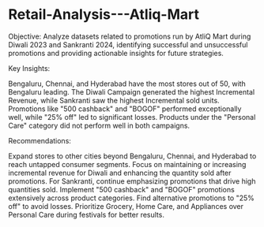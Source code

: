 # Retail-Analysis---Atliq-Mart

Objective: Analyze datasets related to promotions run by AtliQ Mart during Diwali 2023 and Sankranti 2024, identifying successful and unsuccessful promotions and providing actionable insights for future strategies.

Key Insights:

Bengaluru, Chennai, and Hyderabad have the most stores out of 50, with Bengaluru leading.
The Diwali Campaign generated the highest Incremental Revenue, while Sankranti saw the highest Incremental sold units.
Promotions like "500 cashback" and "BOGOF" performed exceptionally well, while "25% off" led to significant losses.
Products under the "Personal Care" category did not perform well in both campaigns.

Recommendations:

Expand stores to other cities beyond Bengaluru, Chennai, and Hyderabad to reach untapped consumer segments.
Focus on maintaining or increasing incremental revenue for Diwali and enhancing the quantity sold after promotions. For Sankranti, continue emphasizing promotions that drive high quantities sold.
Implement "500 cashback" and "BOGOF" promotions extensively across product categories. Find alternative promotions to "25% off" to avoid losses.
Prioritize Grocery, Home Care, and Appliances over Personal Care during festivals for better results.
